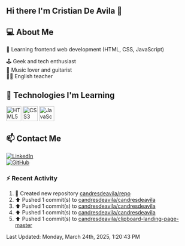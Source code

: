 ## Hi there I'm Cristian De Avila 👋

## 💻 About Me  
🎯 Learning frontend web development (HTML, CSS, JavaScript) 

🕹️ Geek and tech enthusiast   
🎸 Music lover and guitarist  
🧑‍🏫 English teacher  

## 🚀 Technologies I'm Learning  
<p align="left">
  <img src="https://cdn.jsdelivr.net/gh/devicons/devicon/icons/html5/html5-original.svg" alt="HTML5" width="40" height="40"/>
  <img src="https://cdn.jsdelivr.net/gh/devicons/devicon/icons/css3/css3-original.svg" alt="CSS3" width="40" height="40"/>
  <img src="https://cdn.jsdelivr.net/gh/devicons/devicon/icons/javascript/javascript-original.svg" alt="JavaScript" width="40" height="40"/>
</p>

## 📫 Contact Me  
[![LinkedIn](https://img.shields.io/badge/LinkedIn-0077B5?style=for-the-badge&logo=linkedin&logoColor=white)](https://www.linkedin.com/in/cristiandeavilacd/)  
[![GitHub](https://img.shields.io/badge/GitHub-181717?style=for-the-badge&logo=github&logoColor=white)](https://github.com/candresdeavila)  

### :zap: Recent Activity
<!--RECENT_ACTIVITY:start-->
1. 📔 Created new repository [candresdeavila/repo](https://github.com/candresdeavila/repo)<br>
2. ⬆️ Pushed 1 commit(s) to [candresdeavila/candresdeavila](https://github.com/candresdeavila/candresdeavila)<br>
3. ⬆️ Pushed 1 commit(s) to [candresdeavila/candresdeavila](https://github.com/candresdeavila/candresdeavila)<br>
4. ⬆️ Pushed 1 commit(s) to [candresdeavila/candresdeavila](https://github.com/candresdeavila/candresdeavila)<br>
5. ⬆️ Pushed 1 commit(s) to [candresdeavila/clipboard-landing-page-master](https://github.com/candresdeavila/clipboard-landing-page-master)<br>
<!--RECENT_ACTIVITY:end-->
<!--RECENT_ACTIVITY:last_update-->
Last Updated: Monday, March 24th, 2025, 1:20:43 PM
<!--RECENT_ACTIVITY:last_update_end-->
